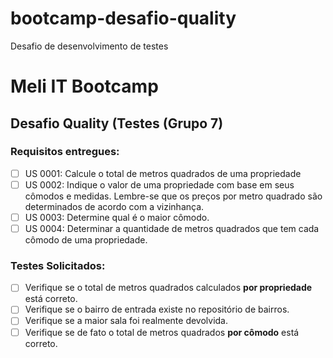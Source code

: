 # bootcamp-desafio-quality
Desafio de desenvolvimento de testes
# Meli IT Bootcamp

## Desafio Quality (Testes (Grupo 7)


### Requisitos entregues:

- [ ] US 0001: Calcule o total de metros quadrados de uma propriedade
- [ ] US 0002: Indique o valor de uma propriedade com base em seus cômodos e medidas. Lembre-se que os preços por metro quadrado são determinados de acordo com a vizinhança.
- [ ] US 0003: Determine qual é o maior cômodo.
- [ ] US 0004: Determinar a quantidade de metros quadrados que tem cada cômodo de uma propriedade.

### Testes Solicitados:
- [ ] Verifique se o total de metros quadrados calculados **por propriedade** está correto.
- [ ] Verifique se o bairro de entrada existe no repositório de bairros.
- [ ] Verifique se a maior sala foi realmente devolvida.
- [ ] Verifique se de fato o total de metros quadrados **por cômodo** está correto.
